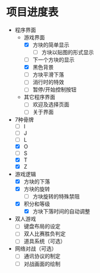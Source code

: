 # 项目进度表
- 程序界面
    - 游戏界面
        - [x] 方块的简单显示
            - [ ] 方块以贴图的形式显示
        - [ ] 下一个方块的显示
        - [x] 黑色背景
        - [ ] 方块平滑下落
        - [ ] 消行时的特效
        - [ ] 暂停/开始控制按钮
    - 其它程序界面
        - [ ] 欢迎及选择页面
        - [ ] 关于界面
- 7种骨牌
    - [ ] I
    - [ ] J
    - [ ] L
    - [x] O
    - [ ] S
    - [x] T
    - [x] Z 
- 游戏逻辑
    - [x] 方块的下落
    - [x] 方块的旋转
        - [ ] 方块旋转的特殊禁阻
    - [x] 积分和等级
    	- [x] 方块下落时间的自动调整
- 双人游戏
    - [ ] 键盘布局的设定
    - [ ] 双人比赛胜负判定
    - [ ] 道具系统（可选）
- 网络对战（可选）
    - [ ] 通讯协议的制定
    - [ ] 对战画面的绘制
